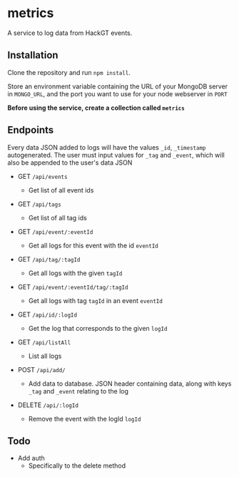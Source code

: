 # metrics

A service to log data from HackGT events.

## Installation

Clone the repository and run `npm install`.

Store an environment variable containing the URL of your MongoDB server in `MONGO_URL`, and the port you want to use for your node webserver in `PORT`

**Before using the service, create a collection called `metrics`**

## Endpoints

Every data JSON added to logs will have the values `_id`, `_timestamp` autogenerated. The user must input values for `_tag` and `_event`, which will also be appended to the user's data JSON

* GET `/api/events`
  * Get list of all event ids
* GET `/api/tags`
  * Get list of all tag ids
* GET `/api/event/:eventId`
  * Get all logs for this event with the id `eventId`
* GET `/api/tag/:tagId`
  * Get all logs with the given `tagId`
* GET `/api/event/:eventId/tag/:tagId`
  * Get all logs with tag `tagId` in an event `eventId`
* GET `/api/id/:logId`
  * Get the log that corresponds to the given `logId`
* GET `/api/listAll`
  * List all logs

* POST `/api/add/`
  * Add data to database. JSON header containing data, along with keys `_tag` and `_event` relating to the log
  
* DELETE `/api/:logId`
  * Remove the event with the logId `logId`
  
## Todo

* Add auth
  * Specifically to the delete method